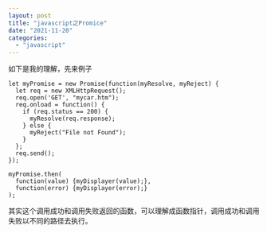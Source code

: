 ```yaml
---
layout: post
title: "javascript之Promice"
date: "2021-11-20"
categories: 
  - "javascript"
---
```


如下是我的理解，先来例子

```
let myPromise = new Promise(function(myResolve, myReject) {
  let req = new XMLHttpRequest();
  req.open('GET', "mycar.htm");
  req.onload = function() {
    if (req.status == 200) {
      myResolve(req.response);
    } else {
      myReject("File not Found");
    }
  };
  req.send();
});

myPromise.then(
  function(value) {myDisplayer(value);},
  function(error) {myDisplayer(error);}
);
```

其实这个调用成功和调用失败返回的函数，可以理解成函数指针，调用成功和调用失败以不同的路径去执行。
